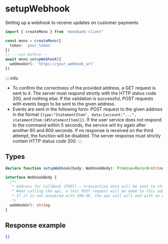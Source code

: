# setupWebhook

Setting up a webhook to receive updates on customer payments

```ts twoslash
import { createMono } from 'monobank-client'

const mono = createMono({
  token: 'your_token'
})
// ---cut-before---
await mono.setupWebhook({
  webHookUrl: 'https://your_webhook_url'
})
```

::: info
- To confirm the correctness of the provided address, a GET request is sent to it. The server must respond strictly with the HTTP status code 200, and nothing else. If the validation is successful, POST requests with events begin to be sent to the given address.
- Events are sent in the following form: POST request to the given address in the format `{type:"StatementItem", data:{account:"...", statementItem:{#StatementItem}}}`. If the user service does not respond to the command within 5 seconds, the service will try again after another 60 and 600 seconds. If no response is received on the third attempt, the function will be disabled. The server response must strictly contain HTTP status code 200.
:::

## Types
```ts
declare function setupWebhook(body: WebhookBody): Promise<Record<string, never>>

interface WebhookBody {
  /**
   * Address for CallBack (POST) – transaction data will be sent to this address.
   * When calling the api, a test POST request will be made to this address.
   * If it is not answered with 200 OK, the api call will end with an error.
   */
  webHookUrl: string
}
```

## Response example
```json
{}
```
